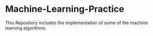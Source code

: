 # Machine-Learning-Practice

This Repository includes the implementation of some of the machine learning algorithms. 
